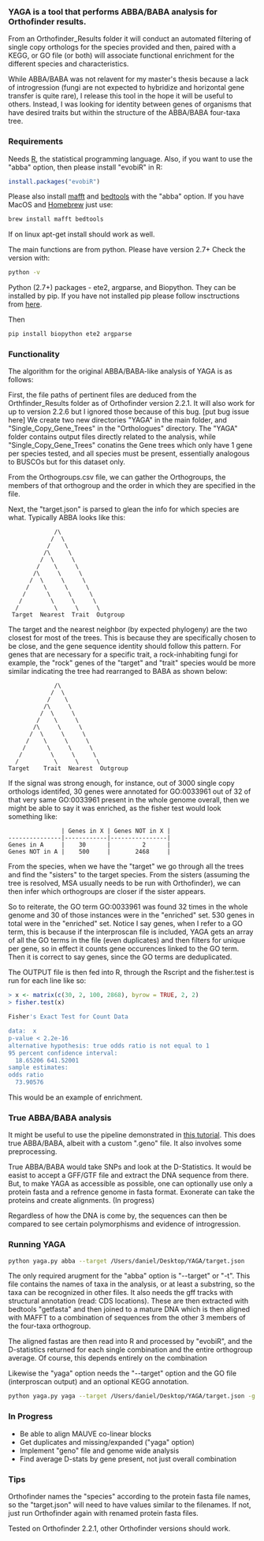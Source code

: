 

### YAGA is a tool that performs ABBA/BABA analysis for Orthofinder results. ###

From an Orthofinder_Results folder it will conduct an automated filtering of single copy orthologs for the species provided and then, paired with a KEGG, or GO file (or both) will associate functional enrichment for the different species and characteristics. 

While ABBA/BABA was not relavent for my master's thesis because a lack of introgression (fungi are not expected to hybridize and horizontal gene transfer is quite rare), I release this tool in the hope it will be useful to others. Instead, I was looking for identity between genes of organisms that have desired traits but within the structure of the ABBA/BABA four-taxa tree. 

### Requirements ###

Needs [R](http://archive.linux.duke.edu/cran/), the statistical programming language. Also, if you want to use the "abba" option, then please install "evobiR" in R:

```r
install.packages("evobiR")
```

Please also install [mafft](https://mafft.cbrc.jp/alignment/software/source.html) and [bedtools](https://bedtools.readthedocs.io/en/latest/content/installation.html) with the "abba" option. If you have MacOS and [Homebrew](https://brew.sh/) just use:

```bash
brew install mafft bedtools
```
If on linux apt-get install should work as well.

The main functions are from python. Please have version 2.7+ 
Check the version with:

```bash
python -v
```
Python (2.7+) packages - ete2, argparse, and Biopython. They can be installed by pip. If you have not installed pip please follow insctructions from [here](https://www.makeuseof.com/tag/install-pip-for-python/). 

Then 
```bash
pip install biopython ete2 argparse
```

### Functionality ###

The algorithm for the original ABBA/BABA-like analysis of YAGA is as follows:

First, the file paths of pertinent files are deduced from the Orthfinder_Results folder as of Orthofinder version 2.2.1. It will also work for up to version 2.2.6 but I ignored those because of this bug. [put bug issue here] We create two new directories "YAGA" in the main folder, and "Single_Copy_Gene_Trees" in the "Orthologues" directory. The "YAGA" folder contains output files directly related to the analysis, while "Single_Copy_Gene_Trees" conatins the Gene trees which only have 1 gene per species tested, and all species must be present, essentially analogous to BUSCOs but for this dataset only. 

From the Orthogroups.csv file, we can gather the Orthogroups, the members of that orthogroup and the order in which they are specified in the file. 

Next, the "target.json" is parsed to glean the info for which species are what. Typically ABBA looks like this:

                 /\
                /  \
               /    \
              /\     \
             /  \     \
            /    \     \
           /\     \     \
          /  \     \     \
         /    \     \     \
        /      \     \     \
       /        \     \     \
      /          \     \     \
     Target  Nearest  Trait  Outgroup

The target and the nearest neighbor (by expected phylogeny) are the two closest for most of the trees. This is because they are specifically chosen to be close, and the gene sequence identity should follow this pattern. For genes that are necessary for a specific trait, a rock-inhabiting fungi for example, the "rock" genes of the "target" and "trait" species would be more similar indicating the tree had rearranged to BABA as shown below:

                 /\
                /  \
               /    \
              /\     \
             /  \     \
            /    \     \
           /\     \     \
          /  \     \     \
         /    \     \     \
        /      \     \     \
       /        \     \     \
      /          \     \     \
    Target    Trait  Nearest  Outgroup

If the signal was strong enough, for instance, out of 3000 single copy orthologs identifed, 30 genes were annotated for GO:0033961 out of 32 of that very same GO:0033961 present in the whole genome overall, then we might be able to say it was enriched, as the fisher test would look something like:

                   | Genes in X | Genes NOT in X |
    ---------------|------------|----------------|
    Genes in A     |    30      |         2      |
    Genes NOT in A |    500     |       2468     |

From the species, when we have the "target" we go through all the trees and find the "sisters" to the target species. From the sisters (assuming the tree is resolved, MSA usually needs to be run with Orthofinder), we can then infer which orthogroups are closer if the sister appears. 

So to reiterate, the GO term GO:0033961 was found 32 times in the whole genome and 30 of those instances were in the "enriched" set. 530 genes in total were in the "enriched" set. Notice I say genes, when I refer to a GO term, this is because if the interproscan file is included, YAGA gets an array of all the GO terms in the file (even duplicates) and then filters for unique per gene, so in effect it counts gene occurences linked to the GO term. Then it is correct to say genes, since the GO terms are deduplicated. 

The OUTPUT file is then fed into R, through the Rscript and the fisher.test is run for each line like so:

```R
> x <- matrix(c(30, 2, 100, 2868), byrow = TRUE, 2, 2)
> fisher.test(x)

Fisher's Exact Test for Count Data

data:  x
p-value < 2.2e-16
alternative hypothesis: true odds ratio is not equal to 1
95 percent confidence interval:
  18.65206 641.52001
sample estimates:
odds ratio 
  73.90576
```

This would be an example of enrichment.


### True ABBA/BABA analysis ###

It might be useful to use the pipeline demonstrated in [this tutorial](http://evomics.org/learning/population-and-speciation-genomics/2018-population-and-speciation-genomics/abba-baba-statistics/). This does true ABBA/BABA, albeit with a custom ".geno" file. It also involves some preprocessing.

True ABBA/BABA would take SNPs and look at the D-Statistics. It would be easist to accept a GFF/GTF file and extract the DNA sequence from there. But, to make YAGA as accessible as possible, one can optionally use only a protein fasta and a refrence genome in fasta format. Exonerate can take the proteins and create alignments. (In progress)

Regardless of how the DNA is come by, the sequences can then be compared to see certain polymorphisms and evidence of introgression. 


### Running YAGA ###

```bash
python yaga.py abba --target /Users/daniel/Desktop/YAGA/target.json
```

The only required arugment for the "abba" option is "--target" or "-t". This file contains the names of taxa in the analysis, or at least a substring, so the taxa can be recognized in other files. It also needs the gff tracks with structural annotation (read: CDS locations). These are then extracted with bedtools "getfasta" and then joined to a mature DNA which is then aligned with MAFFT to a combination of sequences from the other 3 members of the four-taxa orthogroup. 

The aligned fastas are then read into R and processed by "evobiR", and the D-statistics returned for each single combination and the entire orthogroup average. Of course, this depends entirely on the combination 

Likewise the "yaga" option needs the "--target" option and the GO file (interproscan output) and an optional KEGG annotation. 

```bash
python yaga.py yaga --target /Users/daniel/Desktop/YAGA/target.json -g /Users/daniel/Desktop/protein_fasta.csv -k /Users/daniel/Desktop/kegg.csv
```

### In Progress ###

* Be able to align MAUVE co-linear blocks
* Get duplicates and missing/expanded ("yaga" option)
* Implement "geno" file and genome wide analysis
* Find average D-stats by gene present, not just overall combination

### Tips ###

Orthofinder names the "species" according to the protein fasta file names, so the "target.json" will need to have values similar to the filenames. If not, just run Orthofinder again with renamed protein fasta files. 

Tested on Orthofinder 2.2.1, other Orthofinder versions should work.




